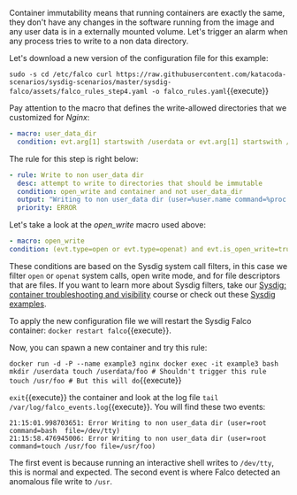 Container immutability means that running containers are exactly the same, they don't have any changes in the software running from the image and any user data is in a externally mounted volume. Let's trigger an alarm when any process tries to write to a non data directory.

Let's download a new version of the configuration file for this example:

`
sudo -s
cd /etc/falco
curl https://raw.githubusercontent.com/katacoda-scenarios/sysdig-scenarios/master/sysdig-falco/assets/falco_rules_step4.yaml -o falco_rules.yaml
`{{execute}}

Pay attention to the macro that defines the write-allowed directories that we customized for _Nginx_:

```yaml
- macro: user_data_dir
  condition: evt.arg[1] startswith /userdata or evt.arg[1] startswith /var/log/nginx or evt.arg[1] startswith /var/run/nginx
```

The rule for this step is right below:

```yaml
- rule: Write to non user_data dir
  desc: attempt to write to directories that should be immutable
  condition: open_write and container and not user_data_dir
  output: "Writing to non user_data dir (user=%user.name command=%proc.cmdline file=%fd.name)"
  priority: ERROR
```

Let's take a look at the _open_write_ macro used above:

```yaml
- macro: open_write
condition: (evt.type=open or evt.type=openat) and evt.is_open_write=true and fd.typechar='f'
```

These conditions are based on the Sysdig system call filters, in this case we filter `open` or `openat` system calls, open write mode, and for file descriptors that are files. If you want to learn more about Sysdig filters, take our [Sysdig: container troubleshooting and visibility](https://katacoda.com/sysdig/scenarios/sysdig-container-visibility) course or check out these [Sysdig examples](https://github.com/draios/sysdig/wiki/Sysdig-Examples).

To apply the new configuration file we will restart the Sysdig Falco container: `docker restart falco`{{execute}}.

Now, you can spawn a new container and try this rule:

`
docker run -d -P --name example3 nginx
docker exec -it example3 bash
mkdir /userdata
touch /userdata/foo # Shouldn't trigger this rule
touch /usr/foo # But this will do
`{{execute}}

`exit`{{execute}} the container and look at the log file `tail /var/log/falco_events.log`{{execute}}. You will find these two events:

```
21:15:01.998703651: Error Writing to non user_data dir (user=root command=bash  file=/dev/tty)
21:15:58.476945006: Error Writing to non user_data dir (user=root command=touch /usr/foo file=/usr/foo)
```

The first event is because running an interactive shell writes to `/dev/tty`, this is normal and expected. The second event is where Falco detected an anomalous file write to `/usr`.
